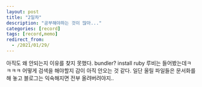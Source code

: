 ```yaml
---
layout: post
title: "2일차"
description: "공부해야하는 것이 많아..."
categories: [record]
tags: [record,memo]
redirect_from:
  - /2021/01/29/
---
```


아직도 왜 안되는지 이유를 찾지 못했다. bundler? install ruby 루비는 들어봤는데ㅋㅋㅋㅋ
어떻게 검색을 해야할지 감이 아직 안오는 것 같다.
일단 올릴 파일들은 문서화를 해 놓고 블로그는 익숙해지면 전부 올려버려야지..
